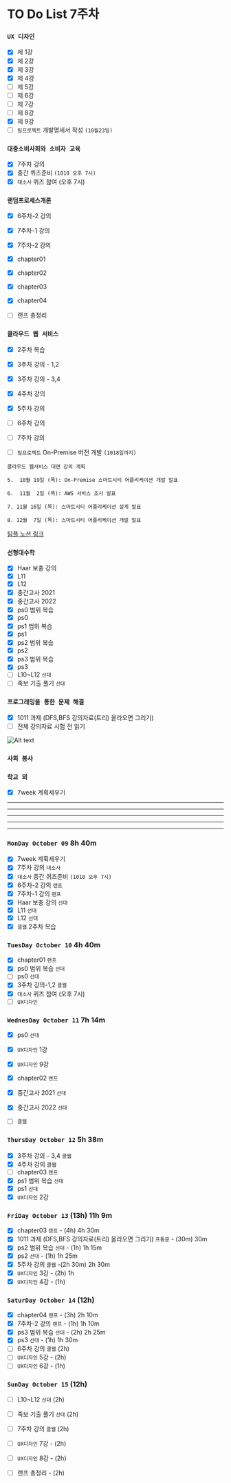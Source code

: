 # TO Do List 7주차

### `UX 디자인` 
- [x] 제 1강
- [x] 제 2강
- [x] 제 3강
- [x] 제 4강
- [ ] 제 5강
- [ ] 제 6강
- [ ] 제 7강
- [ ] 제 8강
- [x] 제 9강
- [ ] `팀프로젝트` 개발명세서 작성 `(10월23일)`

### `대중소비사회와 소비자 교육`
- [x] 7주차 강의
- [x] 중간 퀴즈준비 `(1010 오후 7시)`
- [x] `대소사` 퀴즈 참여 (오후 7시)

### `랜덤프로세스개론`
- [x] 6주차-2 강의 
- [x] 7주차-1 강의 
- [x] 7주차-2 강의
- [x] chapter01
- [x] chapter02
- [x] chapter03
- [x] chapter04
- [ ] 랜프 총정리


### `클라우드 웹 서비스`
- [x] 2주차 복습
- [x] 3주차 강의 - 1,2
- [x] 3주차 강의 - 3,4
- [x] 4주차 강의
- [x] 5주차 강의
- [ ] 6주차 강의
- [ ] 7주차 강의
- [ ] `팀프로젝트` On-Premise 버전 개발 `(1018일까지)`


```
클라우드 웹서비스 대면 강의 계획

5.  10월 19일 (목): On-Premise 스마트시티 어플리케이션 개발 발표

6.  11월  2일 (목): AWS 서비스 조사 발표

7. 11월 16일 (목): 스마트시티 어플리케이션 설계 발표

8. 12월  7일 (목): 스마트시티 어플리케이션 개발 발표
```
[팀플 노션 링크](https://www.notion.so/Cloud-Web-Service-Team-Project-cb7f98e2e37c43fd98b7937e0d5018c5)

### `선형대수학`
- [x] Haar 보충 강의
- [x] L11
- [x] L12
- [x] 중간고사 2021
- [x] 중간고사 2022
- [x] ps0 범위 복습
- [x] ps0
- [x] ps1 범위 복습
- [x] ps1
- [x] ps2 범위 복습
- [x] ps2
- [x] ps3 범위 복습
- [x] ps3
- [ ] L10~L12 `선대`
- [ ] 족보 기출 풀기 `선대`

### `프로그래밍을 통한 문제 해결`
- [x] 1011 과제 (DFS,BFS 강의자료(트리) 올라오면 그리기)
- [ ] 전체 강의자료 시험 전 읽기

![Alt text](%E1%84%91%E1%85%B3%E1%84%90%E1%85%A9%E1%86%BC%E1%84%86%E1%85%AE%E1%86%AB%E1%84%80%E1%85%A1%E1%86%BC%E1%84%8B%E1%85%B4%E1%84%80%E1%85%A8%E1%84%92%E1%85%AC%E1%86%A8%E1%84%89%E1%85%A5.png)

### `사회 봉사`


### `학교 외`
- [x] 7week 계획세우기

---
---
---
---
---

### `MonDay October 09` 8h 40m
- [x] 7week 계획세우기
- [x] 7주차 강의    `대소사`
- [x] `대소사` 중간 퀴즈준비 `(1010 오후 7시)`
- [x] 6주차-2 강의 `랜프`
- [x] 7주차-1 강의 `랜프`
- [x] Haar 보충 강의 `선대`
- [x] L11   `선대`
- [x] L12   `선대`
- [x] `클웹` 2주차 복습

### `TuesDay October 10` 4h 40m
- [x] chapter01 `랜프`
- [x] ps0 범위 복습 `선대`
- [ ] ps0   `선대`
- [x] 3주차 강의-1,2 `클웹`
- [x] `대소사` 퀴즈 참여 (오후 7시)
- [ ] `UX디자인`

### `WednesDay October 11` 7h 14m
- [x] ps0   `선대`
- [x] `UX디자인` 1강
- [x] `UX디자인` 9강

- [x] chapter02 `랜프`
- [x] 중간고사 2021 `선대`
- [x] 중간고사 2022 `선대`
- [ ] `클웹`

### `ThursDay October 12` 5h 38m
- [x] 3주차 강의 - 3,4  `클웹`
- [x] 4주차 강의    `클웹`
- [ ] chapter03 `랜프`
- [x] ps1 범위 복습 `선대`
- [x] ps1   `선대`
- [x] `UX디자인` 2강

### `FriDay October 13` (13h) 11h 9m
- [x] chapter03 `랜프` - (4h) 4h 30m 
- [x] 1011 과제 (DFS,BFS 강의자료(트리) 올라오면 그리기) `프통문` - (30m) 30m
- [x] ps2 범위 복습 `선대` - (1h) 1h 15m
- [x] ps2   `선대` - (1h) 1h 25m
- [x] 5주차 강의    `클웹`  -(2h 30m) 2h 30m
- [x] `UX디자인` 3강    - (2h) 1h
- [X] `UX디자인` 4강    - (1h) 

### `SaturDay October 14` (12h)
- [x] chapter04 `랜프` - (3h) 2h 10m 
- [x] 7주차-2 강의 `랜프` - (1h) 1h 10m
- [x] ps3 범위 복습 `선대` - (2h) 2h 25m
- [x] ps3   `선대`  - (1h)  1h 30m
- [ ] 6주차 강의    `클웹`  (2h)    
- [ ] `UX디자인` 5강    - (2h)
- [ ] `UX디자인` 6강    - (1h)

### `SunDay October 15` (12h)
- [ ] L10~L12 `선대` (2h)
- [ ] 족보 기출 풀기 `선대` (2h)
- [ ] 7주차 강의    `클웹` (2h)
- [ ] `UX디자인` 7강    - (2h)
- [ ] `UX디자인` 8강    - (2h)
- [ ] 랜프 총정리       - (2h)

